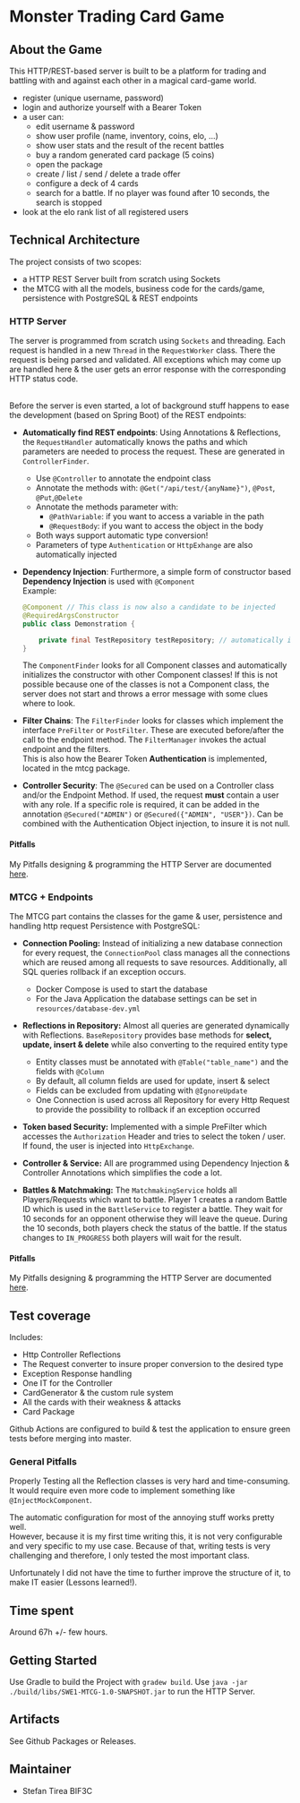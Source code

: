 # Monster Trading Card Game

## About the Game

This HTTP/REST-based server is built to be a platform for trading and battling with
and against each other in a magical card-game world.
* register (unique username, password)
* login and authorize yourself with a Bearer Token
* a user can:
  * edit username & password
  * show user profile (name, inventory, coins, elo, ...)
  * show user stats and the result of the recent battles
  * buy a random generated card package (5 coins)
  * open the package
  * create / list / send / delete a trade offer
  * configure a deck of 4 cards
  * search for a battle. If no player was found after 10 seconds, the search is stopped
* look at the elo rank list of all registered users

## Technical Architecture

The project consists of two scopes:
* a HTTP REST Server built from scratch using Sockets
* the MTCG with all the models, business code for the cards/game, persistence with PostgreSQL & REST endpoints

### HTTP Server

The server is programmed from scratch using `Sockets` and threading.
Each request is handled in a new `Thread` in the `RequestWorker` class. There the request is being
parsed and validated. All exceptions which may come up are handled here & the user gets an error response
with the corresponding HTTP status code. <br><br>

Before the server is even started, a lot of background stuff happens to ease the development (based on Spring Boot) of the REST endpoints:
* **Automatically find REST endpoints**: Using Annotations & Reflections, the `RequestHandler` automatically knows the paths and which parameters are needed
to process the request. These are generated in `ControllerFinder`.
  * Use `@Controller` to annotate the endpoint class
  * Annotate the methods with: `@Get("/api/test/{anyName}")`, `@Post`, `@Put`,`@Delete`
  * Annotate the methods parameter with:
    * `@PathVariable`: if you want to access a variable in the path
    * `@RequestBody`: if you want to access the object in the body
  * Both ways support automatic type conversion!
  * Parameters of type `Authentication` or `HttpExhange` are also automatically injected


* **Dependency Injection**: Furthermore, a simple form of constructor based **Dependency Injection** is used with `@Component`<br>
Example:
  ```java
  @Component // This class is now also a candidate to be injected
  @RequiredArgsConstructor
  public class Demonstration {
  
      private final TestRepository testRepository; // automatically injected
  }
  ```
  The `ComponentFinder` looks for all Component classes and automatically initializes the constructor with other Component classes!
  If this is not possible because one of the classes is not a Component class, the server does not start and throws a error
  message with some clues where to look.


* **Filter Chains**: The `FilterFinder` looks for classes which implement the interface `PreFilter` or `PostFilter`.
  These are executed before/after the call to the endpoint method. The `FilterManager` invokes the actual endpoint and the filters. <br>
  This is also how the Bearer Token **Authentication** is implemented, located in the mtcg package.


* **Controller Security**: The `@Secured` can be used on a Controller class and/or the Endpoint Method.
  If used, the request **must** contain a user with any role. If a specific role is required,
  it can be added in the annotation `@Secured("ADMIN")` or `@Secured({"ADMIN", "USER"})`. Can be combined
  with the Authentication Object injection, to insure it is not null.
  
#### Pitfalls

My Pitfalls designing & programming the HTTP Server are documented
[here](https://github.com/StefanTirea/SWE1-MTCG/wiki/Http-Server).

### MTCG + Endpoints

The MTCG part contains the classes for the game & user, persistence and handling http request
Persistence with PostgreSQL:
* **Connection Pooling:** Instead of initializing a new database connection for every request, the `ConnectionPool` class
  manages all the connections which are reused among all requests to save resources.
  Additionally, all SQL queries rollback if an exception occurs.
    * Docker Compose is used to start the database
    * For the Java Application the database settings can be set in `resources/database-dev.yml`
  
* **Reflections in Repository:** Almost all queries are generated dynamically with Reflections.
  `BaseRepository` provides base methods for **select, update, insert & delete** while also converting to the required entity type
    * Entity classes must be annotated with `@Table("table_name")` and the fields with `@Column`
    * By default, all column fields are used for update, insert & select
    * Fields can be excluded from updating with `@IgnoreUpdate`
    * One Connection is used across all Repository for every Http Request to provide the possibility to rollback
      if an exception occurred

* **Token based Security:** Implemented with a simple PreFilter which accesses the `Authorization` Header
  and tries to select the token / user. If found, the user is injected into `HttpExchange`.
  
* **Controller & Service:** All are programmed using Dependency Injection & Controller Annotations which simplifies the code a lot.

* **Battles & Matchmaking:** The `MatchmakingService` holds all Players/Requests which want to battle.
  Player 1 creates a random Battle ID which is used in the `BattleService` to register a battle.
  They wait for 10 seconds for an opponent otherwise they will leave the queue.
  During the 10 seconds, both players check the status of the battle. If the status changes to `IN_PROGRESS` both players will wait for the result.


#### Pitfalls

My Pitfalls designing & programming the HTTP Server are documented
[here](https://github.com/StefanTirea/SWE1-MTCG/wiki/MTCG-Endpoints-&-Persistence).

## Test coverage

Includes:
* Http Controller Reflections
* The Request converter to insure proper conversion to the desired type
* Exception Response handling
* One IT for the Controller
* CardGenerator & the custom rule system
* All the cards with their weakness & attacks
* Card Package

Github Actions are configured to build & test the application to ensure green tests before merging into master.

### General Pitfalls

Properly Testing all the Reflection classes is very hard and time-consuming.
It would require even more code to implement something like `@InjectMockComponent`.

The automatic configuration for most of the annoying stuff works pretty well.<br>
However, because it is my first time writing this, it is not very configurable
and very specific to my use case. Because of that, writing tests is very challenging and therefore, I only tested the most important class.

Unfortunately I did not have the time to further improve the structure of it, to make
IT easier (Lessons learned!).

## Time spent

Around 67h +/- few hours.

## Getting Started

Use Gradle to build the Project with `gradew build`.
Use `java -jar ./build/libs/SWE1-MTCG-1.0-SNAPSHOT.jar` to run the HTTP Server.

## Artifacts

See Github Packages or Releases.

## Maintainer

* Stefan Tirea BIF3C
